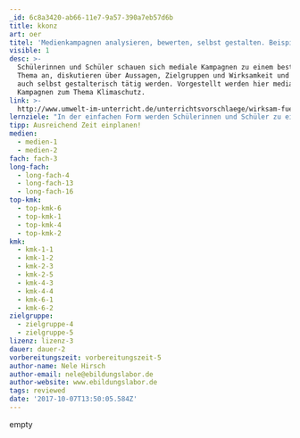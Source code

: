 ```yaml
---
_id: 6c8a3420-ab66-11e7-9a57-390a7eb57d6b
title: kkonz
art: oer
titel: 'Medienkampagnen analysieren, bewerten, selbst gestalten. Beispiel Klimaschutz'
visible: 1
desc: >-
  Schülerinnen und Schüler schauen sich mediale Kampagnen zu einem bestimmten
  Thema an, diskutieren über Aussagen, Zielgruppen und Wirksamkeit und können
  auch selbst gestalterisch tätig werden. Vorgestellt werden hier mediale
  Kampagnen zum Thema Klimaschutz.
link: >-
  http://www.umwelt-im-unterricht.de/unterrichtsvorschlaege/wirksam-fuer-den-klimaschutz-werben-wie-geht-das/
lernziele: "In der einfachen Form werden Schülerinnen und Schüler zu einer kritischen Reflexion mit medialen Kampagnen befähigt. Bei mehr Zeit und entsprechender technischer Infrastruktur können auch eigene Gestaltungen versucht werden, womit zudem aktive Mediengestaltung gelernt wird. \r\nDie Unterrichtseinheit ist nicht auf das Thema 'Klimaschutz' begrenzt. Ausgewählt werden können Kampagnen zu unterschiedlichen Themen. Sehr gut können auch Schülerinnen und Schüler in die Themenauswahl einbezogen werden."
tipp: Ausreichend Zeit einplanen!
medien:
  - medien-1
  - medien-2
fach: fach-3
long-fach:
  - long-fach-4
  - long-fach-13
  - long-fach-16
top-kmk:
  - top-kmk-6
  - top-kmk-1
  - top-kmk-4
  - top-kmk-2
kmk:
  - kmk-1-1
  - kmk-1-2
  - kmk-2-3
  - kmk-2-5
  - kmk-4-3
  - kmk-4-4
  - kmk-6-1
  - kmk-6-2
zielgruppe:
  - zielgruppe-4
  - zielgruppe-5
lizenz: lizenz-3
dauer: dauer-2
vorbereitungszeit: vorbereitungszeit-5
author-name: Nele Hirsch
author-email: nele@ebildungslabor.de
author-website: www.ebildungslabor.de
tags: reviewed
date: '2017-10-07T13:50:05.584Z'
---
```

empty
